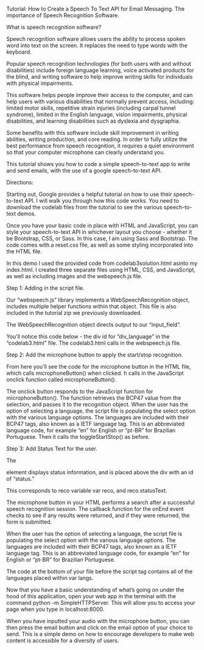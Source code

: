 Tutorial: 
How to Create a Speech To Text API for Email Messaging. 
The importance of Speech Recognition Software.

What is speech recognition software?

Speech recognition software allows users the ability to process spoken word into text on the screen. It replaces the need to type words with the keyboard.

Popular speech recognition technologies (for both users with and without disabilities) include foreign language learning, voice activated products for the blind, and writing software to help improve writing skills for individuals with physical impairments. 

This software helps people improve their access to the computer, and can help users with various disabilities that normally prevent access, including: limited motor skills, repetitive strain injuries (including carpal tunnel syndrome), limited in the English language, vision impairments, physical disabilities, and learning disabilities such as dyslexia and dysgraphia.

Some benefits with this software include skill improvement in writing abilities, writing production, and core reading. In order to fully utilize the best performance from speech recognition, it requires a quiet environment so that your computer microphone can clearly understand you.

This tutorial shows you how to code a simple speech-to-text app to write and send emails, with the use of a google speech-to-text API. 

Directions:

Starting out, Google provides a helpful tutorial on how to use their speech-to-text API. I will walk you through how this code works. You need to download the codelab files from the tutorial to see the various speech-to-text demos.

Once you have your basic code in place with HTML and JavaScript, you can style your speech-to-text API in whichever layout you choose - whether it be Bootstrap, CSS, or Sass. In this case, I am using Sass and Bootstrap. The code comes with a reset.css file, as well as some styling incorporated into the HTML file. 

In this demo I used the provided code from codelab3solution.html asinto my index.html. I created three separate files using HTML, CSS, and JavaScript, as well as including images and the webspeech.js file.  



Step 1: Adding in the script file. 

Our “webspeech.js” library implements a WebSpeechRecognition object, includes multiple helper functions within that object. This file is also included in the tutorial zip we previously downloaded.

The WebSpeechRecognition object directs output to our “input_field”.

You’ll notice this code below - the div id for “div_language” in the “codelab3.html” file. The codelab3.html calls in the webspeech.js file.



Step 2: Add the microphone button to apply the start/stop recognition.

From here you’ll see the code for the microphone button in the HTML file, which calls microphoneButton() when clicked. h calls in the JavaScript onclick function called microphoneButton().


The onclick button responds to the JavaScript function for microphoneButton(). The function retrieves the BCP47 value from the selection, and passes it to the recognition object. When the user has the option of selecting a language, the script file is populating the select option with the various language options. The languages are included with their BCP47 tags, also known as a IETF language tag. This is an abbreviated language code, for example “en” for English or “pt-BR” for Brazilian Portuguese. Then it calls the toggleStartStop() as before. 


Step 3: Add Status Text for the user.

The <code><div></code> element displays status information, and is placed above the div with an id of “status.” 

This corresponds to reco variable var reco, and reco.statusText.
  
The microphone button in your HTML performs a search after a successful speech recognition session. The callback function for the onEnd event checks to see if any results were returned, and if they were returned, the form is submitted.

When the user has the option of selecting a language, the script file is populating the select option with the various language options. The languages are included with their BCP47 tags, also known as a IETF language tag. This is an abbreviated language code, for example “en” for English or “pt-BR” for Brazilian Portuguese. 

The code at the bottom of your file before the script tag contains all of the languages placed within var langs.


Now that you have a basic understanding of what’s going on under the hood of this application, open your web app in the terminal with the command python -m SimpleHTTPServer. This will allow you to access your page when you type in localhost:8000. 

When you have inputted your audio with the microphone button, you can then press the email button and click on the email option of your choice to send. This is a simple demo on how to encourage developers to make web content is accessible for a diversity of users. 

















